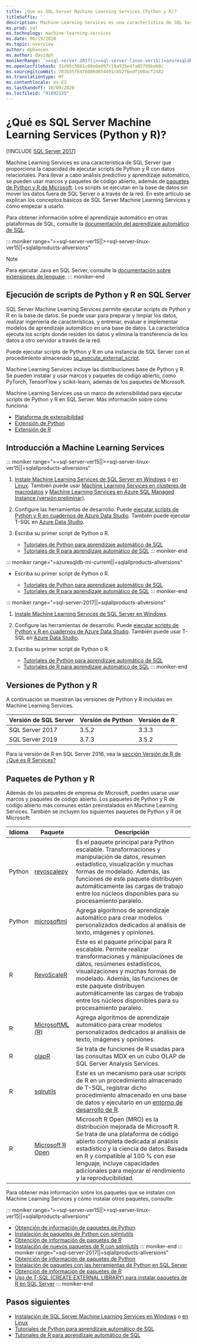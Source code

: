 ```yaml
---
title: ¿Qué es SQL Server Machine Learning Services (Python y R)?
titleSuffix: ''
description: Machine Learning Services es una característica de SQL Server que proporciona la capacidad de ejecutar scripts de Python y R con datos relacionales. Para llevar a cabo análisis predictivo y aprendizaje automático, se pueden usar marcos y paquetes de código abierto, además de paquetes de Python y R de Microsoft. Los scripts se ejecutan en la base de datos sin mover los datos fuera de SQL Server o a través de la red. En este artículo se explican los conceptos básicos de SQL Server Machine Learning Services y cómo empezar a usarlo.
ms.prod: sql
ms.technology: machine-learning-services
ms.date: 06/19/2020
ms.topic: overview
author: dphansen
ms.author: davidph
monikerRange: '>=sql-server-2017||>=sql-server-linux-ver15||=azuresqldb-mi-current||=sqlallproducts-allversions'
ms.openlocfilehash: 31d95c5881c68e6e897c18a935e4fa85799be60c
ms.sourcegitcommit: 783b35f6478006d654491cb52f6edf108acf2482
ms.translationtype: HT
ms.contentlocale: es-ES
ms.lasthandoff: 10/09/2020
ms.locfileid: "91892135"
---
```

# <a name="what-is-sql-server-machine-learning-services-python-and-r"></a>¿Qué es SQL Server Machine Learning Services (Python y R)?
[!INCLUDE [SQL Server 2017](../includes/applies-to-version/sqlserver2017.md)]

Machine Learning Services es una característica de SQL Server que proporciona la capacidad de ejecutar scripts de Python y R con datos relacionales. Para llevar a cabo análisis predictivo y aprendizaje automático, se pueden usar marcos y paquetes de código abierto, además de [paquetes de Python y R de Microsoft](#packages). Los scripts se ejecutan en la base de datos sin mover los datos fuera de SQL Server o a través de la red. En este artículo se explican los conceptos básicos de SQL Server Machine Learning Services y cómo empezar a usarlo.

Para obtener información sobre el aprendizaje automático en otras plataformas de SQL, consulte la [documentación del aprendizaje automático de SQL](index.yml).

::: moniker range=">=sql-server-ver15||>=sql-server-linux-ver15||=sqlallproducts-allversions"
> [!NOTE]
> Para ejecutar Java en SQL Server, consulte la [documentación sobre extensiones de lenguaje](../language-extensions/language-extensions-overview.md).
::: moniker-end

## <a name="execute-python-and-r-scripts-in-sql-server"></a>Ejecución de scripts de Python y R en SQL Server

SQL Server Machine Learning Services permite ejecutar scripts de Python y R en la base de datos. Se puede usar para preparar y limpiar los datos, realizar ingeniería de características, y entrenar, evaluar e implementar modelos de aprendizaje automático en una base de datos. La característica ejecuta los scripts donde residen los datos y elimina la transferencia de los datos a otro servidor a través de la red.

Puede ejecutar scripts de Python y R en una instancia de SQL Server con el procedimiento almacenado [sp_execute_external_script](../relational-databases/system-stored-procedures/sp-execute-external-script-transact-sql.md).

Machine Learning Services incluye las distribuciones base de Python y R. Se pueden instalar y usar marcos y paquetes de código abierto, como PyTorch, TensorFlow y scikit-learn, además de los paquetes de Microsoft.

Machine Learning Services usa un marco de extensibilidad para ejecutar scripts de Python y R en SQL Server. Más información sobre cómo funciona:

+ [Plataforma de extensibilidad](concepts/extensibility-framework.md)
+ [Extensión de Python](concepts/extension-python.md)
+ [Extensión de R](concepts/extension-r.md)

## <a name="get-started-with-machine-learning-services"></a>Introducción a Machine Learning Services

::: moniker range=">=sql-server-ver15||>=sql-server-linux-ver15||=sqlallproducts-allversions"
1. [Instale Machine Learning Services de SQL Server en Windows](install/sql-machine-learning-services-windows-install.md) o [en Linux](../linux/sql-server-linux-setup-machine-learning.md?toc=/sql/machine-learning/toc.json). También puede usar [Machine Learning Services en clústeres de macrodatos](../big-data-cluster/machine-learning-services.md) y [Machine Learning Services en Azure SQL Managed Instance \(versión preliminar\)](/azure/azure-sql/managed-instance/machine-learning-services-overview).

1. Configure las herramientas de desarrollo. Puede [ejecutar scripts de Python y R en cuadernos de Azure Data Studio](install/sql-machine-learning-azure-data-studio.md). También puede ejecutar T-SQL en [Azure Data Studio](../azure-data-studio/what-is.md).

1. Escriba su primer script de Python o R.

   + [Tutoriales de Python para aprendizaje automático de SQL](tutorials/python-tutorials.md)
   + [Tutoriales de R para aprendizaje automático de SQL](tutorials/r-tutorials.md)
::: moniker-end

::: moniker range="=azuresqldb-mi-current||=sqlallproducts-allversions"
+ Escriba su primer script de Python o R.

   + [Tutoriales de Python para aprendizaje automático de SQL](tutorials/python-tutorials.md)
   + [Tutoriales de R para aprendizaje automático de SQL](tutorials/r-tutorials.md)
::: moniker-end

::: moniker range="=sql-server-2017||=sqlallproducts-allversions"
1. [Instale Machine Learning Services de SQL Server en Windows](install/sql-machine-learning-services-windows-install.md).

1. Configure las herramientas de desarrollo. Puede [ejecutar scripts de Python y R en cuadernos de Azure Data Studio](install/sql-machine-learning-azure-data-studio.md). También puede usar T-SQL en [Azure Data Studio](../azure-data-studio/what-is.md).

1. Escriba su primer script de Python o R.

   + [Tutoriales de Python para aprendizaje automático de SQL](tutorials/python-tutorials.md)
   + [Tutoriales de R para aprendizaje automático de SQL](tutorials/r-tutorials.md)
::: moniker-end

<a name="versions"></a>

## <a name="python-and-r-versions"></a>Versiones de Python y R

A continuación se muestran las versiones de Python y R incluidas en Machine Learning Services.

| Versión de SQL Server | Versión de Python | Versión de R |
|-|-|-|
| SQL Server 2017 | 3.5.2 | 3.3.3 |
| SQL Server 2019 | 3.7.3 | 3.5.2 |

Para la versión de R en SQL Server 2016, vea la [sección Versión de R de ¿Qué es R Services?](r/sql-server-r-services.md?view=sql-server-2016&preserve-view=true#version)

<a name="packages"></a>

## <a name="python-and-r-packages"></a>Paquetes de Python y R

Además de los paquetes de empresa de Microsoft, pueden usarse usar marcos y paquetes de código abierto. Los paquetes de Python y R de código abierto más comunes están preinstalados en Machine Learning Services. También se incluyen los siguientes paquetes de Python y R de Microsoft:

| Idioma | Paquete | Descripción |
|-|-|-|
| Python | [revoscalepy](python/ref-py-revoscalepy.md) | Es el paquete principal para Python escalable. Transformaciones y manipulación de datos, resumen estadístico, visualización y muchas formas de modelado. Además, las funciones de este paquete distribuyen automáticamente las cargas de trabajo entre los núcleos disponibles para su procesamiento paralelo. |
| Python | [microsoftml](python/ref-py-microsoftml.md) | Agrega algoritmos de aprendizaje automático para crear modelos personalizados dedicados al análisis de texto, imágenes y opiniones. | 
| R | [RevoScaleR](r/ref-r-revoscaler.md) | Este es el paquete principal para R escalable. Permite realizar transformaciones y manipulaciones de datos, resúmenes estadísticos, visualizaciones y muchas formas de modelado. Además, las funciones de este paquete distribuyen automáticamente las cargas de trabajo entre los núcleos disponibles para su procesamiento paralelo. |
| R | [MicrosoftML (R)](r/ref-r-microsoftml.md) | Agrega algoritmos de aprendizaje automático para crear modelos personalizados dedicados al análisis de texto, imágenes y opiniones. |
| R | [olapR](r/ref-r-olapr.md) | Se trata de funciones de R usadas para las consultas MDX en un cubo OLAP de SQL Server Analysis Services. |
| R | [sqlrutils](r/ref-r-sqlrutils.md) | Este es un mecanismo para usar scripts de R en un procedimiento almacenado de T-SQL, registrar dicho procedimiento almacenado en una base de datos y ejecutarlo en un [entorno de desarrollo de R](r/set-up-a-data-science-client.md). |
| R | [Microsoft R Open](https://mran.microsoft.com/rro) | Microsoft R Open (MRO) es la distribución mejorada de Microsoft R. Se trata de una plataforma de código abierto completa dedicada al análisis estadístico y la ciencia de datos. Basada en R y compatible al 100 % con ese lenguaje, incluye capacidades adicionales para mejorar el rendimiento y la reproducibilidad. |

Para obtener más información sobre los paquetes que se instalan con Machine Learning Services y cómo instalar otros paquetes, consulte:

::: moniker range=">=sql-server-ver15||>=sql-server-linux-ver15||=sqlallproducts-allversions"
+ [Obtención de información de paquetes de Python](package-management/python-package-information.md)
+ [Instalación de paquetes de Python con sqlmlutils](package-management/install-additional-python-packages-on-sql-server.md)
+ [Obtención de información de paquetes de R](package-management/r-package-information.md)
+ [Instalación de nuevos paquetes de R con sqlmlutils](package-management/install-additional-r-packages-on-sql-server.md)
::: moniker-end
::: moniker range="=sql-server-2017||=sqlallproducts-allversions"
+ [Obtención de información de paquetes de Python](package-management/python-package-information.md)
+ [Instalación de paquetes con las herramientas de Python en SQL Server](package-management/install-python-packages-standard-tools.md)
+ [Obtención de información de paquetes de R](package-management/r-package-information.md)
+ [Uso de T-SQL (CREATE EXTERNAL LIBRARY) para instalar paquetes de R en SQL Server](package-management/install-r-packages-with-tsql.md)
::: moniker-end

## <a name="next-steps"></a>Pasos siguientes

+ [Instalación de SQL Server Machine Learning Services en Windows](install/sql-machine-learning-services-windows-install.md) o [en Linux](../linux/sql-server-linux-setup-machine-learning.md?toc=/sql/machine-learning/toc.json)
+ [Tutoriales de Python para aprendizaje automático de SQL](tutorials/python-tutorials.md)
+ [Tutoriales de R para aprendizaje automático de SQL](tutorials/r-tutorials.md)
